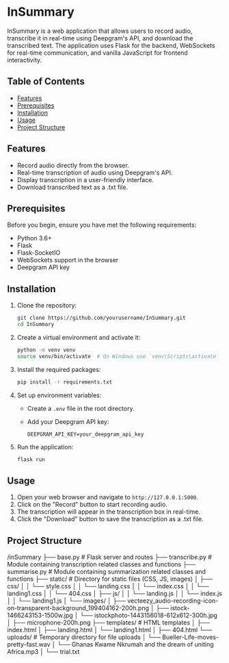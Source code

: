 # InSummary

InSummary is a web application that allows users to record audio, transcribe it in real-time using Deepgram's API, and download the transcribed text. The application uses Flask for the backend, WebSockets for real-time communication, and vanilla JavaScript for frontend interactivity.

## Table of Contents

- [Features](#features)
- [Prerequisites](#prerequisites)
- [Installation](#installation)
- [Usage](#usage)
- [Project Structure](#project-structure)

## Features

- Record audio directly from the browser.
- Real-time transcription of audio using Deepgram's API.
- Display transcription in a user-friendly interface.
- Download transcribed text as a .txt file.

## Prerequisites

Before you begin, ensure you have met the following requirements:

- Python 3.6+
- Flask
- Flask-SocketIO
- WebSockets support in the browser
- Deepgram API key

## Installation

1. Clone the repository:

    ```bash
    git clone https://github.com/yourusername/InSummary.git
    cd InSummary
    ```

2. Create a virtual environment and activate it:

    ```bash
    python -m venv venv
    source venv/bin/activate  # On Windows use `venv\Scripts\activate`
    ```

3. Install the required packages:

    ```bash
    pip install -r requirements.txt
    ```

4. Set up environment variables:

    - Create a `.env` file in the root directory.
    - Add your Deepgram API key:

        ```plaintext
        DEEPGRAM_API_KEY=your_deepgram_api_key
        ```

5. Run the application:

    ```bash
    flask run
    ```

## Usage

1. Open your web browser and navigate to `http://127.0.0.1:5000`.
2. Click on the "Record" button to start recording audio.
3. The transcription will appear in the transcription box in real-time.
4. Click the "Download" button to save the transcription as a .txt file.

## Project Structure

/inSummary
├── base.py          # Flask server and routes
├── transcribe.py    # Module containing transcription related classes and functions
├── summarise.py     # Module containing summarization related classes and functions
├── static/          # Directory for static files (CSS, JS, images)
│   ├── css/
│   │   └── style.css
│   │   └── landing.css
│   │   └── index.css
│   │   └── landing1.css
│   │   └── 404.css
│   ├── js/
│   │   └── landing.js
│   │   └── index.js
│   │   └── landing1.js
│   └── images/
│       ├── vecteezy_audio-recording-icon-on-transparent-background_199404162-200h.png
│       ├── istock-1466243153-1500w.jpg
│       └── istockphoto-1443156018-612x612-300h.jpg 
│       ├── microphone-200h.png
├── templates/       # HTML templates
│   ├── index.html
│   ├── landing.html
│   └── landing1.html
│   ├── 404.html
└── uploads/         # Temporary directory for file uploads
│   └── Bueller-Life-moves-pretty-fast.wav
│   └── Ghanas Kwame Nkrumah and the dream of uniting Africa.mp3
│   └── trial.txt

